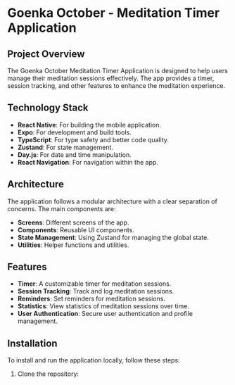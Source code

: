 
# Goenka October - Meditation Timer Application

## Project Overview

The Goenka October Meditation Timer Application is designed to help users manage their meditation sessions effectively. The app provides a timer, session tracking, and other features to enhance the meditation experience.

## Technology Stack

- **React Native**: For building the mobile application.
- **Expo**: For development and build tools.
- **TypeScript**: For type safety and better code quality.
- **Zustand**: For state management.
- **Day.js**: For date and time manipulation.
- **React Navigation**: For navigation within the app.

## Architecture

The application follows a modular architecture with a clear separation of concerns. The main components are:

- **Screens**: Different screens of the app.
- **Components**: Reusable UI components.
- **State Management**: Using Zustand for managing the global state.
- **Utilities**: Helper functions and utilities.

## Features

- **Timer**: A customizable timer for meditation sessions.
- **Session Tracking**: Track and log meditation sessions.
- **Reminders**: Set reminders for meditation sessions.
- **Statistics**: View statistics of meditation sessions over time.
- **User Authentication**: Secure user authentication and profile management.

## Installation

To install and run the application locally, follow these steps:

1. Clone the repository:
   